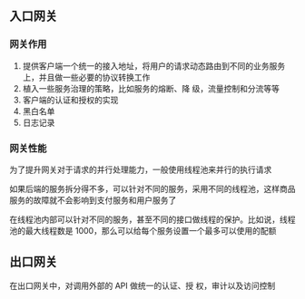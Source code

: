 ## 入口网关
### 网关作用
1. 提供客户端一个统一的接入地址，将用户的请求动态路由到不同的业务服务上，并且做一些必要的协议转换工作
2. 植入一些服务治理的策略，比如服务的熔断、降 级，流量控制和分流等等
3. 客户端的认证和授权的实现
4. 黑白名单
5. 日志记录

### 网关性能
为了提升网关对于请求的并行处理能力，一般使用线程池来并行的执行请求

如果后端的服务拆分得不多，可以针对不同的服务，采用不同的线程池，这样商品服务的故障就不会影响到支付服务和用户服务了

在线程池内部可以针对不同的服务，甚至不同的接口做线程的保护。比如说，线程池的最大线程数是 1000，那么可以给每个服务设置一个最多可以使用的配额


## 出口网关
在出口网关中，对调用外部的 API 做统一的认证、授 权，审计以及访问控制

